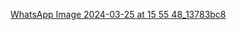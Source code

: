 [WhatsApp Image 2024-03-25 at 15 55 48_13783bc8](https://github.com/Shreetipandeygithub/JustEat/assets/99243601/4a4a8cb6-f060-45c8-b9f6-3691cfc4966a)

